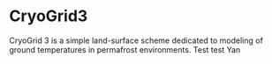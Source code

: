 # CryoGrid3
CryoGrid 3 is a simple land-surface scheme dedicated to modeling of ground temperatures in permafrost environments.
Test
test Yan
